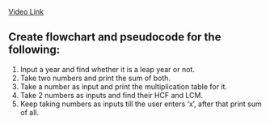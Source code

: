 [Video Link](https://youtu.be/lhELGQAV4gg)

## Create flowchart and pseudocode for the following:

1. Input a year and find whether it is a leap year or not.
2. Take two numbers and print the sum of both. 
3. Take a number as input and print the multiplication table for it. 
4. Take 2 numbers as inputs and find their HCF and LCM.
5. Keep taking numbers as inputs till the user enters ‘x’, after that print sum of all.

